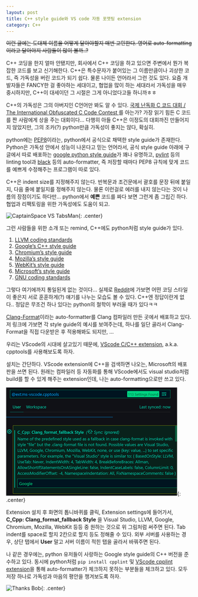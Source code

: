 ```yaml
---
layout: post
title: C++ style guide와 VS code 자동 포맷팅 extension
category: C++
---
```


~~이런 글에는 도대체 이름을 어떻게 달아야할지 매번 고민한다. 영어로 auto-formatting이라고 달아야지 사람들이 많이 볼까..?~~

C++ 코딩을 한지 얼마 안됐지만, 회사에서 C++ 코딩을 하고 있으면 주변에서 뭔가 복잡한 코드를 보고 신기해한다. C++은 특수문자가 붙어있는 그 이름만큼이나 괴상한 코드, 즉 가독성을 버린 코드가 되기 쉽다. 물론 나이든 언어라서 그런 것도 있다. 요즘 개발자들은 FANCY한 걸 좋아하는 세대이고, 협업을 많이 하는 세대라서 가독성을 매우 중시하지만, C++이 대세이던 그 시절은 그게 아니었다고들 하니까ㅎㅎ

<!--description-->

C++의 가독성은 그의 아버지인 C언어만 봐도 알 수 있다. [국제 난독화 C 코드 대회 / The International Obfuscated C Code Contest
](https://www.ioccc.org/)를 아는가? 가장 읽기 힘든 C 코드를 짠 사람에게 상을 주는 대회이다... 다행히 아들 C++은 이정도의 대회까진 만들어지지 않았지만, 그의 조카(?) python만큼 가독성이 좋지는 않다, 확실히.

python에는 [PEP8](https://www.python.org/dev/peps/pep-0008/)이라는, python에서 공식으로 채택한 style guide가 존재한다. Python은 가독성 안에서 성능이 나온다고 믿는 언어라서, 공식 style guide 아래에 구글에서 따로 배포하는 [google python style guide](https://google.github.io/styleguide/pyguide.html)가 꽤나 유명하고, [pylint](https://pypi.org/project/pylint/) 등의 linting tool과 [black](https://github.com/psf/black) 등의 auto-formatter, 즉 저장할 때마다 PEP8 규칙에 맞게 코드를 예쁘게 수정해주는 프로그램이 따로 있다.

C++은 indent size를 지정해주지 않는다. 반복문과 조건문에서 괄호를 문장 뒤에 붙일지, 다음 줄에 붙일지를 정해주지 않는다. 물론 이런걸로 에러를 내지 않는다는 것이 나름의 장점이기도 하다만... python에서 **예쁜** 코드를 짜다 보면 그런게 좀 그립긴 하다. 협업과 리팩토링을 위한 가독성에도 도움이 되고.

![CaptainSpace VS TabsMan](https://miro.medium.com/max/423/1*B0cbhzE6JQFmgum6ohg7lQ.jpeg){: .center}

그런 사람들을 위한 소개 또는 remind, C++에도 python처럼 style guide가 있다. 

1. [LLVM coding standards](https://llvm.org/docs/CodingStandards.html)
2. [Google’s C++ style guide](https://google.github.io/styleguide/cppguide.html)
3. [Chromium’s style guide](https://chromium.googlesource.com/chromium/src/+/master/styleguide/styleguide.md)
4. [Mozilla’s style guide](https://developer.mozilla.org/en-US/docs/Developer_Guide/Coding_Style)
5. [WebKit’s style guide](https://www.webkit.org/coding/coding-style.html)
6. [Microsoft’s style guide](https://docs.microsoft.com/en-us/visualstudio/ide/editorconfig-code-style-settings-reference?view=vs-2017)
7. [GNU coding standards](https://www.gnu.org/prep/standards/standards.html)

그렇다 여기에까지 통일된게 없는 것이다... 실제로 [Reddit](https://www.reddit.com/r/cpp/comments/8oja7y/which_c_style_guide_do_you_follow/)에 가보면 어떤 코딩 스타일이 좋은지 서로 훈훈하게(?) 얘기를 나누는 모습도 볼 수 있다. C++엔 정답이란게 없다.. 정답은 무조건 하나 있다는 python의 철학이 부러울 때가 있다ㅋㅋ

[Clang-Format](https://clang.llvm.org/docs/ClangFormatStyleOptions.html)이라는 auto-formatter를 Clang 컴파일러 만든 곳에서 배포하고 있다. 저 링크에 가보면 각 style guide의 예시를 보여주는데, 하나를 일단 골라서 Clang-Format을 직접 다운받은 후 적용해봐도 되지만, ...

우리는 VScode의 시대에 살고있기 때문에, [VScode C/C++ extension](https://marketplace.visualstudio.com/items?itemName=ms-vscode.cpptools), a.k.a. cpptools를 사용해보도록 하자.

설치는 간단하다. VScode extension에 C++을 검색하면 나오는, Microsoft의 배포판을 쓰면 된다. 원래는 컴파일러 등 자동화를 통해 VScode에서도 visual studio처럼 build를 할 수 있게 해주는 extension인데, 나는 auto-formatting으로만 쓰고 있다.

![cpptools](https://github.com/panda5176/panda5176.github.io/blob/main/_files/cpptools.png?raw=true){: .center}

Extension 설치 후 화면의 톱니바퀴를 클릭, Extension settings에 들어가서, **C_Cpp: Clang_format_fallback Style** 을 Visual Studio, LLVM, Google, Chromium, Mozilla, WebKit 등등 중 원하는 것으로 위 그림처럼 써주면 된다. Tab indent를 space로 할지 2칸으로 할지 등도 정해줄 수 있다. 외부 서버를 사용하는 경우, 상단 탭에서 **User** 말고 서버 이름이 적힌 탭을 골라서 바꿔주면 된다.

나 같은 경우에는, python 유저들이 사랑하는 Google style guide의 C++ 버전을 준수하고 있다. 동시에 python처럼 `pip install cpplint` 및 [VScode cpplint extension](https://marketplace.visualstudio.com/items?itemName=mine.cpplint)을 통해 auto-formatter가 체크하지 못하는 부분들을 체크하고 있다. 모두 저장 하나로 가독성과 마음의 평안을 챙겨보도록 하자.

![Thanks Bob](https://media.makeameme.org/created/linter-and-formatter.jpg){: .center}